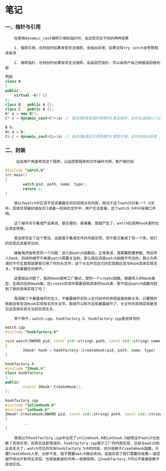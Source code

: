 # 笔记

### 一、指针与引用

        在使用dynamic_cast强转引用和指针时，会出现完全不同的两种结果

        1. 强转引用，在校验时如果发现无法强转，会抛出异常，如果没有try catch会导致程序崩溃

        2. 强转指针，在校验时如果发现无法强转，会返回空指针，可以由用户自己根据返回值判断

```cpp
例如 
class A 
{
public:
    virtual ~A() {}
};
class B : public A {};
class C : public A {};
A* a = new B();
C* c = dynamic_cast<C*>(a) // 尝试将B类型指针转换为C类型指针，此时会返回nullptr指针

B b;
A& a = b;
C& c = dynamic_cast<C&>(a) // 尝试将B类型引用转换为C类型引用，此时会抛出异常
```

### 二、封装

         站在用户角度考虑这个程序，以监控某程序的文件操作为例，客户端代码

```cpp
#include "watch.h"
int main()
{
		watch(pid, path, name, type);
		return 1;
}
```

        我认为watch中应该不应该暴露任何实现相关的内容，相当于这个watch只有一个.h文件，具体实现被封装在dll或者一些别的文件中，用户无法查看，这个watch.h中只有接口声明。

        这个操作对于集成产品来说，是合理的，紧接着，我就产生了，watch在调用hook类时也应该这样做。

        我当即否定了这个想法，这是属于集成文件的内部实现，而不是又集成了另一个库，他们的实现应该是可见的。

        接着我开始考虑另一个问题：进入到watch函数后，正常来说，我需要配置参数，然后传入hook，后续的细节不再是watch需要关注的，那么就应该是watch函数不可见的。我认为所谓的不可见意思就是我引用了你的头文件，这个头文件包含它的实现都应该与Hook具体实现无关，不能暴露任何细节。

        这里就出问题了，我的Hook使用工厂模式，提供一个create函数，根据传入的Hook类型，生成对应的Hook类。在create实现中需要调用具体的hook类，那不就从watch函数内找到了我的具体实现了吗？

        我误解了不暴露细节的含义，不暴露细节实际上在代码中的体现就是依赖关系，只要我的依赖没有包含Hook实现相关的头文件，那就可以称为没有暴露细节了，头文件的具体实现是否包含具体实现与当前实现无关。

        举个例子，watch.cpp、hookfactory.h、hookfactory.cpp是这样写的

```cpp
watch.cpp
#include "hookfactory.h"

void watch(DWORD pid, const std::string& path, const std::string& name, int type)
{
		IHook* hook = hookfactory::CreateHook(pid, path, name, type)
}

hookfactory.h
#include "IHook.h"
class hookfactory
{
public:
		static IHook* CreateHook();
};

hookfactory.cpp
#include "inlinehook.h"
#include "iathook.h"
IHook* CreateHook(DWORD pid, const std::string& path, const std::string& name, int type)
{
		...
}
```

        我误以为hookfactory.cpp中出现了inlinehook.h和iathook.h就相当于watch也依赖了具体实现，但其实这是错误的，hookfactory.cpp属于工厂的内部实现，已经与watch的业务无关了，watch可见的仅有hookfactory.h中的内容，也只依赖于CreateHook函数，只要CreateHook入参、出参不变，就不需要watch做出改动。这就实现了我们需要的效果——底层细节改动不影响业务层。也是抽象类的作用——依赖倒转。让hookfactory.h可以不直接依赖于具体实现。
